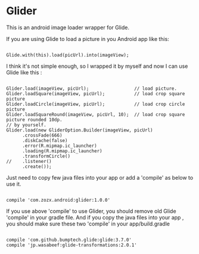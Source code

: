 # Glider
This is an android image loader wrapper for Glide.

If you are using Glide to load a picture in you Android app like this:
<pre><code>
Glide.with(this).load(picUrl).into(imageView);
</code></pre>

I think it's not simple enough, so I wrapped it by myself and now I can use Glide like this :
<pre><code>
Glider.load(imageView, picUrl);                 // load picture.
Glider.loadSquare(imageView, picUrl);           // load crop square picture
Glider.loadCircle(imageView, picUrl);           // load crop circle picture
Glider.loadSquareRound(imageView, picUrl, 10);  // load crop square picture rounded 10dp.
// by yourself.
Glider.load(new GliderOption.Builder(imageView, picUrl)
      .crossFade(666)
      .diskCache(false)
      .error(R.mipmap.ic_launcher)
      .loading(R.mipmap.ic_launcher)
      .transformCircle()
//    .listener()
      .create());
</code></pre>
Just need to copy few java files into your app or add a 'compile' as below to use it.
<pre><code>
compile 'com.zozx.android:glider:1.0.0'
</code></pre>
If you use above 'compile' to use Glider, you should remove old Glide 'compile' in your gradle file.
And if you copy the java files into your app , you should make sure these two 'compile' in your app/build.gradle
<pre><code>
compile 'com.github.bumptech.glide:glide:3.7.0'
compile 'jp.wasabeef:glide-transformations:2.0.1'
</code></pre>
